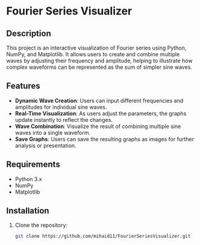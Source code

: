 # Fourier Series Visualizer

## Description

This project is an interactive visualization of Fourier series using Python, NumPy, and Matplotlib. It allows users to create and combine multiple waves by adjusting their frequency and amplitude, helping to illustrate how complex waveforms can be represented as the sum of simpler sine waves.

## Features

- **Dynamic Wave Creation**: Users can input different frequencies and amplitudes for individual sine waves.
- **Real-Time Visualization**: As users adjust the parameters, the graphs update instantly to reflect the changes.
- **Wave Combination**: Visualize the result of combining multiple sine waves into a single waveform.
- **Save Graphs**: Users can save the resulting graphs as images for further analysis or presentation.

## Requirements

- Python 3.x
- NumPy
- Matplotlib

## Installation

1. Clone the repository:
   ```bash
   git clone https://github.com/mihaid11/FourierSeriesVisualizer.git
